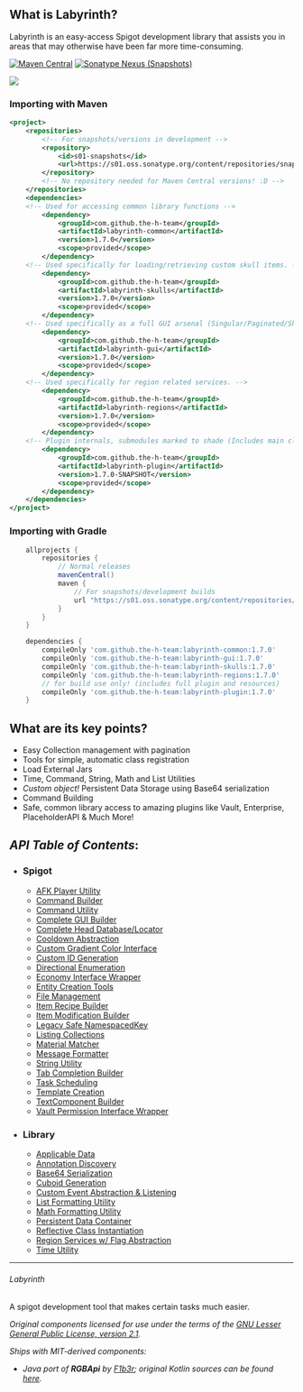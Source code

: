 ## What is Labyrinth?
Labyrinth is an easy-access Spigot development library that assists you in areas that may
otherwise have been far more time-consuming.


[![Maven Central](https://img.shields.io/maven-central/v/com.github.the-h-team/labyrinth*?style=for-the-badge)](https://s01.oss.sonatype.org/#nexus-search;gav~com.github.the-h-team~labyrinth*~~~)
[![Sonatype Nexus (Snapshots)](https://img.shields.io/nexus/s/com.github.the-h-team/labyrinth*?label=sonatype&server=https%3A%2F%2Fs01.oss.sonatype.org&style=for-the-badge)](https://s01.oss.sonatype.org/#nexus-search;gav~com.github.the-h-team~labyrinth*~~~)

[![](https://jitpack.io/v/the-h-team/Labyrinth.svg)](https://jitpack.io/#the-h-team/Labyrinth)
### Importing with Maven
```xml
<project>
    <repositories>
        <!-- For snapshots/versions in development -->
        <repository>
            <id>s01-snapshots</id>
            <url>https://s01.oss.sonatype.org/content/repositories/snapshots/</url>
        </repository>
        <!-- No repository needed for Maven Central versions! :D -->
    </repositories>
    <dependencies>
    <!-- Used for accessing common library functions -->
        <dependency>
            <groupId>com.github.the-h-team</groupId>
            <artifactId>labyrinth-common</artifactId>
            <version>1.7.0</version>
            <scope>provided</scope>
        </dependency>
    <!-- Used specifically for loading/retrieving custom skull items. -->
        <dependency>
            <groupId>com.github.the-h-team</groupId>
            <artifactId>labyrinth-skulls</artifactId>
            <version>1.7.0</version>
            <scope>provided</scope>
        </dependency>
    <!-- Used specifically as a full GUI arsenal (Singular/Paginated/Shared/Live/Slideshow/Anvil). -->
        <dependency>
            <groupId>com.github.the-h-team</groupId>
            <artifactId>labyrinth-gui</artifactId>
            <version>1.7.0</version>
            <scope>provided</scope>
        </dependency>
    <!-- Used specifically for region related services. -->
        <dependency>
            <groupId>com.github.the-h-team</groupId>
            <artifactId>labyrinth-regions</artifactId>
            <version>1.7.0</version>
            <scope>provided</scope>
        </dependency>
    <!-- Plugin internals, submodules marked to shade (Includes main class + plugin.yml, try not to use this) -->
        <dependency>
            <groupId>com.github.the-h-team</groupId>
            <artifactId>labyrinth-plugin</artifactId>
            <version>1.7.0-SNAPSHOT</version>
            <scope>provided</scope>
        </dependency>
    </dependencies>
</project>
```
### Importing with Gradle
```groovy
    allprojects {
        repositories {
            // Normal releases
            mavenCentral()
            maven {
                // For snapshots/development builds
                url "https://s01.oss.sonatype.org/content/repositories/snapshots"
            }
        }
    }

    dependencies {
        compileOnly 'com.github.the-h-team:labyrinth-common:1.7.0'
        compileOnly 'com.github.the-h-team:labyrinth-gui:1.7.0'
        compileOnly 'com.github.the-h-team:labyrinth-skulls:1.7.0'
        compileOnly 'com.github.the-h-team:labyrinth-regions:1.7.0'
        // for build use only! (includes full plugin and resources)
        compileOnly 'com.github.the-h-team:labyrinth-plugin:1.7.0'
    }
```

## What are its key points?
+ Easy Collection management with pagination
+ Tools for simple, automatic class registration
+ Load External Jars
+ Time, Command, String, Math and List Utilities
+ _Custom object!_ Persistent Data Storage using Base64 serialization
+ Command Building
+ Safe, common library access to amazing plugins like Vault, Enterprise, PlaceholderAPI
& Much More!


_API Table of Contents_:
-- 
* ### Spigot
  - [AFK Player Utility]()
  - [Command Builder]()
  - [Command Utility]()
  - [Complete GUI Builder](https://github.com/the-h-team/Labyrinth/wiki/Unity-Library)
  - [Complete Head Database/Locator](https://github.com/the-h-team/Labyrinth/wiki/Custom-Heads)
  - [Cooldown Abstraction](https://github.com/the-h-team/Labyrinth/wiki/Cooldowns)
  - [Custom Gradient Color Interface]()
  - [Custom ID Generation](https://github.com/the-h-team/Labyrinth/wiki/StringUtils-first-dive#2-regex-matching)
  - [Directional Enumeration]()
  - [Economy Interface Wrapper]()
  - [Entity Creation Tools]()
  - [File Management]()
  - [Item Recipe Builder]()
  - [Item Modification Builder]()
  - [Legacy Safe NamespacedKey]()
  - [Listing Collections](https://github.com/the-h-team/Labyrinth/wiki/PaginatedList-Example)
  - [Material Matcher]()
  - [Message Formatter]()
  - [String Utility](https://github.com/the-h-team/Labyrinth/wiki/StringUtils-first-dive)
  - [Tab Completion Builder]()
  - [Task Scheduling](https://github.com/the-h-team/Labyrinth/wiki/Task-Scheduling)
  - [Template Creation]()
  - [TextComponent Builder]()
  - [Vault Permission Interface Wrapper]()
* ### Library
  - [Applicable Data]()
  - [Annotation Discovery]()
  - [Base64 Serialization]()
  - [Cuboid Generation]()
  - [Custom Event Abstraction & Listening](https://github.com/the-h-team/Labyrinth/wiki/Custom-Events)
  - [List Formatting Utility]()
  - [Math Formatting Utility]()
  - [Persistent Data Container]()
  - [Reflective Class Instantiation]()
  - [Region Services w/ Flag Abstraction]()
  - [Time Utility](https://github.com/the-h-team/Labyrinth/wiki/Get-with-the-times)
  
---
###### Labyrinth
A spigot development tool that makes certain tasks much easier.

*Original components licensed for use under the terms of the [GNU Lesser General Public License, version 2.1](https://www.gnu.org/licenses/old-licenses/lgpl-2.1.en.html).*

*Ships with MIT-derived components:*
- *Java port of **RGBApi** by [F1b3r](https://github.com/F1b3rDEV); original Kotlin sources can be found [here](https://github.com/F1b3rDEV/minecraft-spigot-rgb-chat-support).*
